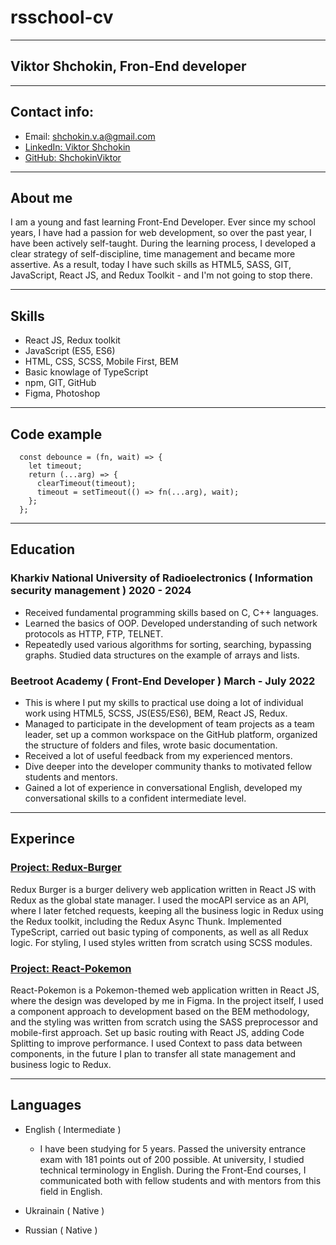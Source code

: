 # rsschool-cv

---

## Viktor Shchokin, Fron-End developer

---

## Contact info:

- Email: shchokin.v.a@gmail.com
- [LinkedIn: Viktor Shchokin](https://www.linkedin.com/in/viktor-shchokin-08a54524b/)
- [GitHub: ShchokinViktor](https://github.com/ShchokinViktor)

---

## About me

I am a young and fast learning Front-End Developer. Ever since my school years, I have had a passion for web development, so over the past year, I have been actively self-taught. During the learning process, I developed a clear strategy of self-discipline, time management and became more assertive. As a result, today I have such skills as HTML5, SASS, GIT, JavaScript, React JS, and Redux Toolkit - and I'm not going to stop there.

---

## Skills

- React JS, Redux toolkit
- JavaScript (ES5, ES6)
- HTML, CSS, SCSS, Mobile First, BEM
- Basic knowlage of TypeScript
- npm, GIT, GitHub
- Figma, Photoshop

---

## Code example

```JS
  const debounce = (fn, wait) => {
    let timeout;
    return (...arg) => {
      clearTimeout(timeout);
      timeout = setTimeout(() => fn(...arg), wait);
    };
  };
```

---

## Education

### Kharkiv National University of Radioelectronics ( Information security management ) 2020 - 2024

- Received fundamental programming skills based on C, C++ languages.
- Learned the basics of OOP. Developed understanding of such network protocols as
  HTTP, FTP, TELNET.
- Repeatedly used various algorithms for sorting, searching, bypassing graphs. Studied data structures on the example of arrays and lists.

### Beetroot Academy ( Front-End Developer ) March - July 2022

- This is where I put my skills to practical use doing a lot of individual work using HTML5, SCSS, JS(ES5/ES6), BEM, React JS, Redux.
- Managed to participate in the development of team projects as a team leader, set up a common workspace on the GitHub platform, organized the structure of folders and files, wrote basic documentation.
- Received a lot of useful feedback from my experienced mentors.
- Dive deeper into the developer community thanks to motivated fellow students and mentors.
- Gained a lot of experience in conversational English, developed my conversational skills to a confident intermediate level.

---

## Experince

### [Project: Redux-Burger](https://github.com/ShchokinViktor/redux-burger)

Redux Burger is a burger delivery web application written in React JS with Redux as the global state manager.
I used the mocAPI service as an API, where I later fetched requests, keeping all the business logic in Redux using the Redux toolkit, including the Redux Async Thunk.
Implemented TypeScript, carried out basic typing of components, as well as all Redux logic.
For styling, I used styles written from scratch using SCSS modules.

### [Project: React-Pokemon](https://github.com/ShchokinViktor/react-pokemon)

React-Pokemon is a Pokemon-themed web application written in React JS, where the design was developed by me in Figma.
In the project itself, I used a component approach to development based on the BEM methodology, and the styling was written from scratch using the SASS preprocessor and mobile-first approach.
Set up basic routing with React JS, adding Code Splitting to improve performance.
I used Context to pass data between components, in the future I plan to transfer all state management and business logic to Redux.

---

## Languages

- English ( Intermediate )

  - I have been studying for 5 years. Passed the university entrance exam with 181 points out of 200 possible. At university, I studied technical terminology in English. During the Front-End courses, I communicated both with fellow students and with mentors from this field in English.

- Ukrainain ( Native )
- Russian ( Native )
